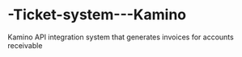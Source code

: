 # -Ticket-system---Kamino
Kamino API integration system that generates invoices for accounts receivable
